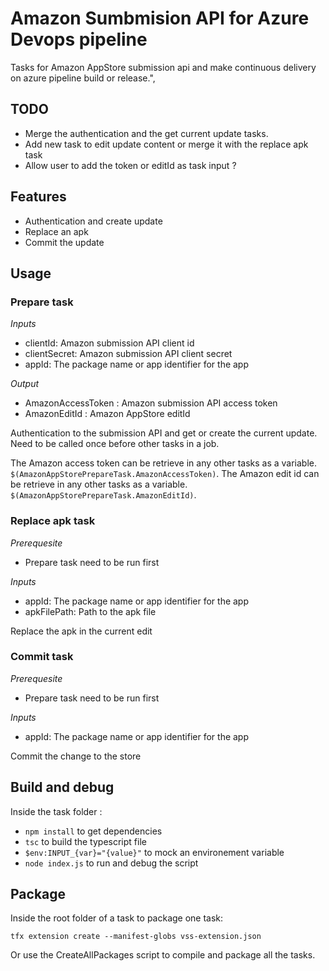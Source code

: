 # Amazon Sumbmision API for Azure Devops pipeline

Tasks for Amazon AppStore submission api and make continuous delivery on azure pipeline build or release.",

## TODO

- Merge the authentication and the get current update tasks. 
- Add new task to edit update content or merge it with the replace apk task
- Allow user to add the token or editId as task input ?

## Features

- Authentication and create update
- Replace an apk
- Commit the update

## Usage

### Prepare task

_Inputs_
- clientId: Amazon submission API client id
- clientSecret: Amazon submission API client secret
- appId: The package name or app identifier for the app

_Output_
- AmazonAccessToken : Amazon submission API access token
- AmazonEditId : Amazon AppStore editId

Authentication to the submission API and get or create the current update. 
Need to be called once before other tasks in a job. 

The Amazon access token can be retrieve in any other tasks as a variable. `$(AmazonAppStorePrepareTask.AmazonAccessToken)`.
The Amazon edit id can be retrieve in any other tasks as a variable. `$(AmazonAppStorePrepareTask.AmazonEditId)`.

### Replace apk task

_Prerequesite_

- Prepare task need to be run first

_Inputs_
- appId: The package name or app identifier for the app
- apkFilePath: Path to the apk file

Replace the apk in the current edit

### Commit task

_Prerequesite_

- Prepare task need to be run first

_Inputs_
- appId: The package name or app identifier for the app

Commit the change to the store

## Build and debug

Inside the task folder :

- `npm install` to get dependencies
- `tsc` to build the typescript file
- `$env:INPUT_{var}="{value}"` to mock an environement variable
- `node index.js` to run and debug the script

## Package

Inside the root folder of a task to package one task: 

`tfx extension create --manifest-globs vss-extension.json`

Or use the CreateAllPackages script to compile and package all the tasks. 
